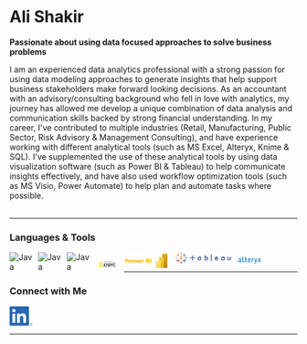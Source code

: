 # Ali Shakir 

**Passionate about using data focused approaches to solve business problems**

I am an experienced data analytics professional with a strong passion for using data modeling approaches to generate insights that help support business stakeholders make forward looking decisions. As an accountant with an advisory/consulting background who fell in love with analytics, my journey has allowed me develop a unique combination of data analysis and communication skills backed by strong financial understanding. In my career, I've contributed to multiple industries (Retail, Manufacturing, Public Sector, Risk Advisory & Management Consulting), and have experience working with different analytical tools (such as MS Excel, Alteryx, Knime & SQL). I've supplemented the use of these analytical tools by using data visualization software (such as Power BI & Tableau) to help communicate insights effectively, and have also used workflow optimization tools (such as MS Visio, Power Automate) to help plan and automate tasks where possible. 
<br />
<br />

---

### Languages & Tools 


<img align="left" alt="Java" width="40px" style="padding-right:10px;" src="https://cdn.jsdelivr.net/gh/devicons/devicon/icons/python/python-original-wordmark.svg" />
<img align="left" alt="Java" width="40px" style="padding-right:10px;" src="https://cdn.jsdelivr.net/gh/devicons/devicon/icons/mysql/mysql-original-wordmark.svg" />
<img align="left" alt="Java" width="40px" style="padding-right:10px;" src="https://cdn.jsdelivr.net/gh/devicons/devicon/icons/rstudio/rstudio-original.svg" /> 
<img align="left" alt="Java" width="40px" height="40px" style="padding-right:10px;" src="https://github.com/ali-h-shakir/ali-h-shakir/blob/main/Logos/Knime.png" />
<img align="left" alt="Java" width="80px" height="30px" style="padding-right:10px;" src="https://github.com/ali-h-shakir/ali-h-shakir/blob/main/Logos/Power_BI_(4).png" />
<img align="left" alt="Java" width="100px" height="20px" style="padding-right:10px;" src="https://github.com/ali-h-shakir/ali-h-shakir/blob/main/Logos/Tableau_Logo.png" />
<img align="middle" alt="Java" width="40px" style="padding-right:10px;" src="https://github.com/ali-h-shakir/ali-h-shakir/blob/main/Logos/AYX_BIG.png" /> 
<br />

---

### Connect with Me

[<img align="middle" alt="Java" width="40px" style="padding-right:10px;" src="https://github.com/ali-h-shakir/ali-h-shakir/blob/main/Logos/LI-In-Bug.png" />](https://www.linkedin.com/in/alihshakir/)
<br />

---
<!--
**ali-h-shakir/ali-h-shakir** is a ✨ _special_ ✨ repository because its `README.md` (this file) appears on your GitHub profile.

Here are some ideas to get you started:

- 🔭 I’m currently working on ...
- 🌱 I’m currently learning ...
- 👯 I’m looking to collaborate on ...
- 🤔 I’m looking for help with ...
- 💬 Ask me about ...
- 📫 How to reach me: ...
- 😄 Pronouns: ...
- ⚡ Fun fact: ...
-->
